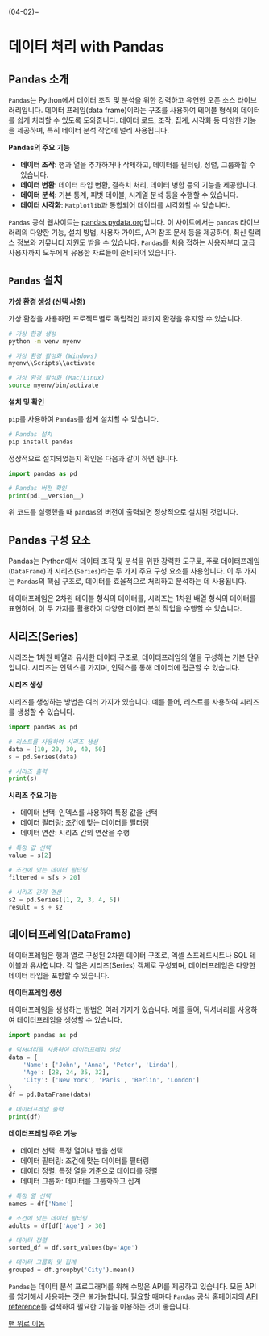 
(04-02)=
# 데이터 처리 with Pandas

## Pandas 소개

`Pandas`는 Python에서 데이터 조작 및 분석을 위한 강력하고 유연한 오픈 소스 라이브러리입니다. 데이터 프레임(data frame)이라는 구조를 사용하여 테이블 형식의 데이터를 쉽게 처리할 수 있도록 도와줍니다. 데이터 로드, 조작, 집계, 시각화 등 다양한 기능을 제공하며, 특히 데이터 분석 작업에 널리 사용됩니다.

**Pandas의 주요 기능**

- **데이터 조작**: 행과 열을 추가하거나 삭제하고, 데이터를 필터링, 정렬, 그룹화할 수 있습니다.
- **데이터 변환**: 데이터 타입 변환, 결측치 처리, 데이터 병합 등의 기능을 제공합니다.
- **데이터 분석**: 기본 통계, 피벗 테이블, 시계열 분석 등을 수행할 수 있습니다.
- **데이터 시각화**: `Matplotlib`과 통합되어 데이터를 시각화할 수 있습니다.

`Pandas` 공식 웹사이트는 [pandas.pydata.org](https://pandas.pydata.org/)입니다. 이 사이트에서는 `pandas` 라이브러리의 다양한 기능, 설치 방법, 사용자 가이드, API 참조 문서 등을 제공하며, 최신 릴리스 정보와 커뮤니티 지원도 받을 수 있습니다. `Pandas`를 처음 접하는 사용자부터 고급 사용자까지 모두에게 유용한 자료들이 준비되어 있습니다.

## `Pandas` 설치

**가상 환경 생성 (선택 사항)**

가상 환경을 사용하면 프로젝트별로 독립적인 패키지 환경을 유지할 수 있습니다.

```bash
# 가상 환경 생성
python -m venv myenv

# 가상 환경 활성화 (Windows)
myenv\\Scripts\\activate

# 가상 환경 활성화 (Mac/Linux)
source myenv/bin/activate
```

**설치 및 확인**

`pip`를 사용하여 `Pandas`를 쉽게 설치할 수 있습니다.

```bash
# Pandas 설치
pip install pandas
```

정상적으로 설치되었는지 확인은 다음과 같이 하면 됩니다.

```python
import pandas as pd

# Pandas 버전 확인
print(pd.__version__)
```

위 코드를 실행했을 때 `pandas`의 버전이 출력되면 정상적으로 설치된 것입니다.


## Pandas 구성 요소

Pandas는 Python에서 데이터 조작 및 분석을 위한 강력한 도구로, 주로 데이터프레임(`DataFrame`)과 시리즈(`Series`)라는 두 가지 주요 구성 요소를 사용합니다. 이 두 가지는 `Pandas`의 핵심 구조로, 데이터를 효율적으로 처리하고 분석하는 데 사용됩니다.

데이터프레임은 2차원 테이블 형식의 데이터를, 시리즈는 1차원 배열 형식의 데이터를 표현하며, 이 두 가지를 활용하여 다양한 데이터 분석 작업을 수행할 수 있습니다.


## 시리즈(Series)

시리즈는 1차원 배열과 유사한 데이터 구조로, 데이터프레임의 열을 구성하는 기본 단위입니다. 시리즈는 인덱스를 가지며, 인덱스를 통해 데이터에 접근할 수 있습니다.

**시리즈 생성**

시리즈를 생성하는 방법은 여러 가지가 있습니다. 예를 들어, 리스트를 사용하여 시리즈를 생성할 수 있습니다.

```python
import pandas as pd

# 리스트를 사용하여 시리즈 생성
data = [10, 20, 30, 40, 50]
s = pd.Series(data)

# 시리즈 출력
print(s)
```

**시리즈 주요 기능**

- 데이터 선택: 인덱스를 사용하여 특정 값을 선택
- 데이터 필터링: 조건에 맞는 데이터를 필터링
- 데이터 연산: 시리즈 간의 연산을 수행

```python
# 특정 값 선택
value = s[2]

# 조건에 맞는 데이터 필터링
filtered = s[s > 20]

# 시리즈 간의 연산
s2 = pd.Series([1, 2, 3, 4, 5])
result = s + s2
```

## 데이터프레임(DataFrame)

데이터프레임은 행과 열로 구성된 2차원 데이터 구조로, 엑셀 스프레드시트나 SQL 테이블과 유사합니다. 각 열은 시리즈(Series) 객체로 구성되며, 데이터프레임은 다양한 데이터 타입을 포함할 수 있습니다.

**데이터프레임 생성**

데이터프레임을 생성하는 방법은 여러 가지가 있습니다. 예를 들어, 딕셔너리를 사용하여 데이터프레임을 생성할 수 있습니다.

```python
import pandas as pd

# 딕셔너리를 사용하여 데이터프레임 생성
data = {
    'Name': ['John', 'Anna', 'Peter', 'Linda'],
    'Age': [28, 24, 35, 32],
    'City': ['New York', 'Paris', 'Berlin', 'London']
}
df = pd.DataFrame(data)

# 데이터프레임 출력
print(df)
```

**데이터프레임 주요 기능**
- 데이터 선택: 특정 열이나 행을 선택
- 데이터 필터링: 조건에 맞는 데이터를 필터링
- 데이터 정렬: 특정 열을 기준으로 데이터를 정렬
- 데이터 그룹화: 데이터를 그룹화하고 집계

```python
# 특정 열 선택
names = df['Name']

# 조건에 맞는 데이터 필터링
adults = df[df['Age'] > 30]

# 데이터 정렬
sorted_df = df.sort_values(by='Age')

# 데이터 그룹화 및 집계
grouped = df.groupby('City').mean()
```

`Pandas`는 데이터 분석 프로그래머를 위해 수많은 API를 제공하고 있습니다. 모든 API를 암기해서 사용하는 것은 불가능합니다. 필요할 때마다 `Pandas` 공식 홈페이지의 [API reference](https://pandas.pydata.org/docs/reference/index.html)를 검색하여 필요한 기능을 이용하는 것이 좋습니다.

[맨 위로 이동](04-02)
